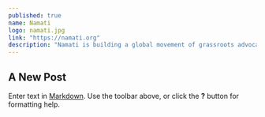 ```yaml
---
published: true
name: Namati
logo: namati.jpg
link: "https://namati.org"
description: "Namati is building a global movement of grassroots advocates who give people the power to understand, use, and shape the law.  Namati pursues this goal through grassroots innovation, a global legal empowerment network, and data-based advocacy for systemic changes."
---
```


## A New Post

Enter text in [Markdown](http://daringfireball.net/projects/markdown/). Use the toolbar above, or click the **?** button for formatting help.
